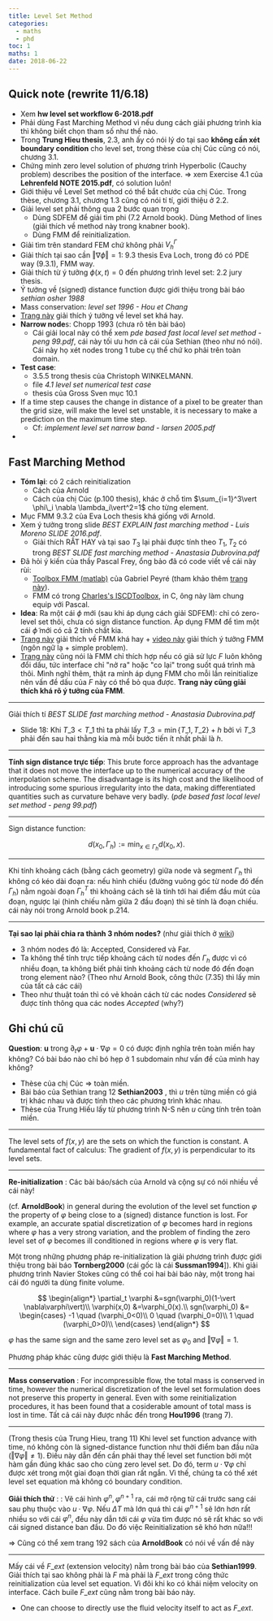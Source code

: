 ```yaml
---
title: Level Set Method
categories:
  - maths
  - phd
toc: 1
maths: 1
date: 2018-06-22
---
```


## Quick note (rewrite 11/6.18)

- Xem **hw level set workflow 6-2018.pdf**
- Phải dùng Fast Marching Method vì nếu dung cách giải phương trình kia thì không biết chọn tham số như thế nào.
- Trong **Trung Hieu thesis**, 2.3, anh ấy có nói lý do tại sao **không cần xét boundary condition** cho level set, trong thèse của chị Cúc cũng có nói, chương 3.1.
- Chứng minh zero level solution of phương trình Hyperbolic (Cauchy problem) describes the position of the interface. $\Rightarrow$ xem Exercise 4.1 của **Lehrenfeld NOTE 2015.pdf**, có solution luôn!
- Giới thiệu về Level Set method có thể bắt chước của chị Cúc. Trong thèse, chương 3.1, chương 1.3 cũng có nói tí tí, giới thiệu ở 2.2.
- Giải level set phải thông qua 2 bước quan trọng
	- Dùng SDFEM để giải tìm phi (7.2 Arnold book). Dùng Method of lines (giải thích về method này trong knabner book).
	- Dùng FMM để reinitialization.
- Giải tìm trên standard FEM chứ không phải $V_h^{\Gamma}$
- Giải thích tại sao cần $\Vert \nabla\phi\Vert = 1$: 9.3 thesis Eva Loch, trong đó có PDE way (9.3.1), FMM way.
- Giải thích từ ý tưởng $\phi(x,t)=0$ đến phương trình level set: 2.2 jury thesis.
- Ý tưởng về (signed) distance function được giới thiệu trong bài báo *sethian osher 1988*
- Mass conservation: *level set 1996 - Hou et Chang*
- [Trang này](https://profs.etsmtl.ca/hlombaert/levelset/) giải thích ý tưởng về level set khá hay.
- **Narrow node**s: Chopp 1993 (chưa rõ tên bài báo)
	- Cái giải local này có thể xem *pde based fast local level set method - peng 99.pdf*, cái này tối ưu hơn cả cái của Sethian (theo như nó nói). Cái này họ xét nodes trong 1 tube cụ thể chứ ko phải trên toàn domain.
- **Test case**:
	- 3.5.5 trong thesis của Christoph WINKELMANN.
	- file *4.1 level set numerical test case*
	- thesis của Gross Sven mục 10.1
- If a time step causes the change in distance of a pixel to be greater than the grid size, will make the level set unstable, it is necessary to make a prediction on the maximum time step.
	- Cf: *implement level set narrow band - larsen 2005.pdf*
- 

## Fast Marching Method

- **Tóm lại**: có 2 cách reinitialization
	- Cách của Arnold
	- Cách của chị Cúc (p.100 thesis), khác ở chỗ tìm $\sum_{i=1}^3\vert \phi\_i \nabla \lambda_i\vert^2=1$ cho từng element.
- Mục FMM 9.3.2 của Eva Loch thesis khá giống với Arnold.
- Xem ý tưởng trong slide *BEST EXPLAIN fast marching method - Luis Moreno SLIDE 2016.pdf*.
	- Giải thích RẤT HAY và tại sao $T_3$ lại phải được tính theo $T_1,T_2$ có trong *BEST SLIDE fast marching method - Anastasia Dubrovina.pdf*
- Đã hỏi ý kiến của thầy Pascal Frey, ổng bảo đã có code viết về cái này rùi: 
	- [Toolbox FMM (matlab)](https://fr.mathworks.com/matlabcentral/fileexchange/6110-toolbox-fast-marching) của Gabriel Peyré (tham khảo thêm [trang này](http://www.numerical-tours.com/matlab/fastmarching_0_implementing/)).
	- FMM có trong [Charles's ISCDToolbox](https://github.com/ISCDtoolbox), in C, ông này làm chung equip với Pascal.
- **Idea**: Ra một cái $\phi$ mới (sau khi áp dụng cách giải SDFEM): chỉ có zero-level set thôi, chưa có sign distance function. Áp dụng FMM để tìm một cái $\tilde{\phi}$ mới có cả 2 tính chất kia.
- [Trang này](https://math.berkeley.edu/~sethian/2006/Explanations/fast_marching_explain.html) giải thích về FMM khá hay + [video này](https://www.youtube.com/watch?v=Ebi5juth-LE) giải thích ý tưởng FMM (ngôn ngữ lạ + simple problem).
- [Trang này](https://math.berkeley.edu/~sethian/2006/Explanations/fast_marching_explain.html) cũng nói là FMM chỉ thích hợp nếu có giả sử lực $F$ luôn không đổi dấu, tức interface chỉ "nở ra" hoặc "co lại" trong suốt quá trình mà thôi. Mình nghĩ thêm, thật ra mình áp dụng FMM cho mỗi lần reinitialize nên vấn đề dấu của $F$ này có thể bỏ qua được. **Trang này cũng giải thích khá rõ ý tưởng của FMM**.

---

Giải thích tí *BEST SLIDE fast marching method - Anastasia Dubrovina.pdf*

- Slide 18: Khi $T\_3 < T\_1$ thì ta phải lấy $T\_3 = \min\{T\_1,T\_2\} + h$ bởi vì $T\_3$ phải đến sau hai thằng kia mà mỗi bước tiến ít nhất phải là $h$.

---

**Tính sign distance trực tiếp**: This brute force approach has the advantage that it does not move the interface up to
the numerical accuracy of the interpolation scheme. The disadvantage is its high cost and the likelihood of introducing some spurious irregularity into the data, making differentiated quantities such as curvature behave very badly. (*pde based fast local level set method - peng 99.pdf*)

---

Sign distance function:

$$
d(x_0,\Gamma_h) := \min_{x\in \Gamma_h} d(x_0,x).
$$

---

Khi tính khoảng cách (bằng cách geometry) giữa node và segment $\Gamma_h$ thì không có kéo dài đoạn ra: nếu hình chiếu (đường vuông góc từ node đó đến $\Gamma_h$) nằm ngoài đoạn $\Gamma_h^T$ thì khoảng cách sẽ là tính tới hai điểm đầu mút của đoạn, ngược lại (hình chiếu nằm giữa 2 đầu đoạn) thì sẽ tính là đoạn chiếu. cái này nói trong Arnold book p.214.

---

**Tại sao lại phải chia ra thành 3 nhóm nodes?** (như giải thích ở [wiki](https://en.wikipedia.org/wiki/Fast_marching_method#Algorithm))

- 3 nhóm nodes đó là: Accepted, Considered và Far.
- Ta không thể tính trực tiếp khoảng cách từ nodes đến $\Gamma_h$ được vì có nhiều đoạn, ta không biết phải tính khoảng cách từ node đó đến đoạn trong element nào? (Theo như Arnold Book, công thức (7.35) thì lấy min của tất cả các cái)
- Theo như thuật toán thì có vẻ khoản cách từ các nodes *Considered* sẽ được tính thông qua các nodes *Accepted* (why?)

## Ghi chú cũ

**Question**:  $\mathbf{u}$ trong $\partial_t \varphi + \mathbf{u}\cdot\nabla\varphi=0$ có được định nghĩa trên toàn miền hay không? Có bài báo nào chỉ bó hẹp ở 1 subdomain như vấn đề của mình hay không?

- Thèse của chị Cúc $\Rightarrow$ toàn miền.
- Bài báo của Sethian trang 12 **Sethian2003** , thì $u$ trên từng miền có giá trị khác nhau và được tính theo các phương trình khác nhau.
- Thèse của Trung Hiếu lấy từ phương trình N-S nên $u$ cũng tính trên toàn miền.

---

The level sets of $f(x,y)$ are the sets on which the function is constant. A fundamental fact of calculus: The gradient of $f(x,y)$ is perpendicular to its level sets.

---

**Re-initialization** : Các bài báo/sách của Arnold và cộng sự có nói nhiều về cái này!

(cf. **ArnoldBook**) in general during the evolution of the level set function $\varphi$ the property of $\varphi$ being close to a (signed) distance function is lost. For example, an accurate spatial discretization of $\varphi$ becomes hard in regions where $\varphi$ has a very strong variation, and the problem of finding the zero level set of $\varphi$ becomes ill conditioned in regions where $\varphi$ is very flat.

Một trong những phương pháp re-initialization là giải phương trình được giới thiệu trong bài báo **Tornberg2000** (cái gốc là cái **Sussman1994**]). Khi giải phương trình Navier Stokes cũng có thể coi hai bài báo này, một trong hai cái đó người ta dùng finite volume.

$$
\begin{align*}
        \partial_t \varphi &=sgn(\varphi_0)(1-\vert \nabla\varphi\vert)\\
        \varphi(x,0) &=\varphi_0(x).\\
        sgn(\varphi_0) &= \begin{cases}
            -1 \quad (\varphi_0<0)\\
            0 \quad (\varphi_0=0)\\
            1 \quad (\varphi_0>0)\\
        \end{cases}
\end{align*}
$$

$\varphi$ has the same sign and the same zero level set as $\varphi_0$ and $\Vert{\nabla\varphi}\Vert=1$.

Phương pháp khác cũng được giới thiệu là **Fast Marching Method**.

---

**Mass conservation** : For incompressible flow, the total mass is conserved in time, however the numerical discretization of the level set formulation does not preserve this property in general. Even with some reinitialization procedures, it has been found that a cosiderable amount of total mass is lost in time. Tất cả cái này được nhắc đến trong **Hou1996** (trang 7).

---

(Trong thesis của Trung Hieu, trang 11) Khi level set function advance with time, nó không còn là signed-distance function như thời điểm ban đầu nữa ($\Vert{\nabla\varphi}\Vert \ne 1$). Điều này dẫn đến cần phải thay thế level set function bởi một hàm gần đúng khác sao cho cùng zero level set. Do đó, term $u\cdot\nabla \varphi$ chỉ được xét trong một giai đoạn thời gian rất ngắn. Vì thế, chúng ta có thể xét level set equation mà không có boundary condition.

**Giải thích thử** : : Vẽ cái hình $\varphi^n, \varphi^{n+1}$ ra, cái mở rộng từ cái trước sang cái sau phụ thuộc vào $u\cdot\nabla\varphi$. Nếu $\Delta T$ mà lớn quá thì cái $\varphi^{n+1}$ sẽ lớn hơn rất nhiều so với cái $\varphi^n$, đều này dẫn tới cái $\varphi$ vừa tìm được nó sẽ rất khác so với cái signed distance ban đầu. Do đó việc Reinitialization sẽ khó hơn nữa!!!

$\Rightarrow$ Cũng có thể xem trang 192 sách của **ArnoldBook** có nói về vấn đề này

---

Mấy cái về $F\_{ext}$ (extension velocity) nằm trong bài báo của **Sethian1999**. Giải thích tại sao không phải là $F$ mà phải là $F\_{ext}$ trong công thức reinitialization của level set equation. Vì đôi khi ko có khái niệm velocity on interface. Cách buile $F\_{ext}$ cũng nằm trong bài báo này.

- One can choose to directly use the fluid velocity itself to act as $F\_{ext}$.